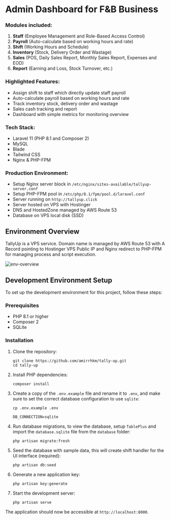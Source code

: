 # Admin Dashboard for F&B Business

### Modules included:

1. **Staff** (Employee Management and Role-Based Access Control)
2. **Payroll** (Auto-calculate based on working hours and rate)
3. **Shift** (Working Hours and Schedule)
4. **Inventory** (Stock, Delivery Order and Wastage)
5. **Sales** (POS, Daily Sales Report, Monthly Sales Report, Expenses and EOD)
6. **Report** (Earning and Loss, Stock Turnover, etc.)

### Highlighted Features:

- Assign shift to staff which directly update staff payroll
- Auto-calculate payroll based on working hours and rate
- Track inventory stock, delivery order and wastage
- Sales cash tracking and report
- Dashboard with simple metrics for monitoring overview

### Tech Stack:

- Laravel 11 (PHP 8.1 and Composer 2)
- MySQL
- Blade
- Tailwind CSS
- Nginx & PHP-FPM

### Production Environment:

- Setup Nginx server block in `/etc/nginx/sites-available/tallyup-server.conf`
- Setup PHP-FPM pool in `/etc/php/8.1/fpm/pool.d/laravel.conf`
- Server running on `http://tallyup.click`
- Server hosted on VPS with Hostinger
- DNS and HostedZone managed by AWS Route 53
- Database on VPS local disk (SSD)

## Environment Overview
TallyUp is a VPS service. Domain name is managed by AWS Route 53 with A Record pointing to Hostinger VPS Public IP and Nginx redirect to PHP-FPM for managing process and script execution.

![env-overview](./public/tallyup-env-overview-dark.png)

## Development Environment Setup

To set up the development environment for this project, follow these steps:

### Prerequisites

- PHP 8.1 or higher
- Composer 2
- SQLite

### Installation

1. Clone the repository:
   ```
   git clone https://github.com/amirrhkm/tally-up.git
   cd tally-up
   ```

2. Install PHP dependencies:
   ```
   composer install
   ```

3. Create a copy of the `.env.example` file and rename it to `.env`, and make sure to set the correct database configuration to use `sqlite`:
   ```
   cp .env.example .env
   ```
   ```.env
   DB_CONNECTION=sqlite
   ```

4. Run database migrations, to view the database, setup `TablePlus` and import the `database.sqlite` file from the `database` folder:
   ```
   php artisan migrate:fresh
   ```

6. Seed the database with sample data, this will create shift handler for the UI interface (required):
   ```
   php artisan db:seed
   ```

7. Generate a new application key:
   ```
   php artisan key:generate
   ```

8. Start the development server:
    ```
    php artisan serve
    ```

The application should now be accessible at `http://localhost:8000`.
